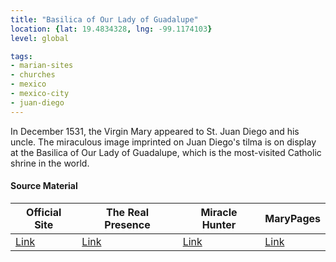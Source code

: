 ```yaml
---
title: "Basilica of Our Lady of Guadalupe"
location: {lat: 19.4834328, lng: -99.1174103}
level: global

tags:
- marian-sites
- churches
- mexico
- mexico-city
- juan-diego
---
```


In December 1531, the Virgin Mary appeared to St. Juan Diego and his uncle.  The miraculous image imprinted on Juan Diego's tilma is on display at the Basilica of Our Lady of Guadalupe, which is the most-visited Catholic shrine in the world.

#### Source Material

| Official Site | The Real Presence | Miracle Hunter | MaryPages |
| --- | --- | --- | --- |
| [Link](https://virgendeguadalupe.org.mx/) | [Link](http://www.therealpresence.org/eucharst/misc/BVM/70_GUADALUPE_96x96.pdf) | [Link](https://www.miraclehunter.com/marian_apparitions/approved_apparitions/guadalupe/index.html) | [Link](https://www.marypages.com/guadalupe-(mexico).html) |


